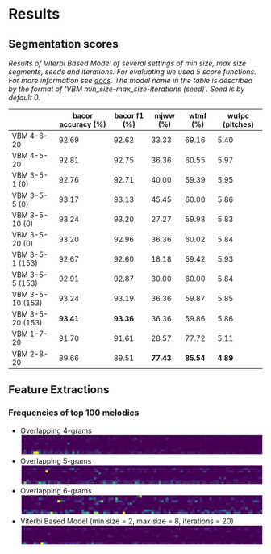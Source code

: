 # Results

## Segmentation scores

*Results of Viterbi Based Model of several settings of min size, max size segments, seeds and iterations. For evaluating we used 5 score functions. For more information see [docs](./README.md#score-functions). The model name in the table is described by the format of 'VBM min_size-max_size-iterations (seed)'. Seed is by default 0.*

|                  | **bacor accuracy (%)** | **bacor f1 (%)** | **mjww (%)** | **wtmf (%)** | **wufpc (pitches)** |
|------------------|------------------------|------------------|--------------|--------------|---------------------|
| VBM 4-6-20       | 92.69                  | 92.62            | 33.33        | 69.16        | 5.40                |
| VBM 4-5-20       | 92.81                  | 92.75            | 36.36        | 60.55        | 5.97                |
| VBM 3-5-1 (0)    | 92.76                  | 92.71            | 40.00        | 59.39        | 5.95                |
| VBM 3-5-5 (0)    | 93.17                  | 93.13            | 45.45        | 60.00        | 5.86                |
| VBM 3-5-10 (0)   | 93.24                  | 93.20            | 27.27        | 59.98        | 5.83                |
| VBM 3-5-20 (0)   | 93.20                  | 92.96            | 36.36        | 60.02        | 5.84                |
| VBM 3-5-1 (153)  | 92.67                  | 92.60            | 18.18        | 59.42        | 5.93                |
| VBM 3-5-5 (153)  | 92.91                  | 92.87            | 30.00        | 60.00        | 5.84                |
| VBM 3-5-10 (153) | 93.24                  | 93.19            | 36.36        | 59.87        | 5.85                |
| VBM 3-5-20 (153) | **93.41**              | **93.36**        | 36.36        | 59.86        | 5.86                |
| VBM 1-7-20       | 91.70                  | 91.61            | 28.57        | 77.72        | 5.11                |
| VBM 2-8-20       | 89.66                  | 89.51            | **77.43**    | **85.54**    | **4.89**            |


## Feature Extractions

### Frequencies of top 100 melodies

- Overlapping 4-grams
    ![top 4grams frequencies](./data_analysis/melody_mode_frequencies/4grams.png)
- Overlapping 5-grams
    ![top 5grams frequencies](./data_analysis/melody_mode_frequencies/5grams.png)
- Overlapping 6-grams
    ![top 6grams frequencies](./data_analysis/melody_mode_frequencies/6grams.png)
- Viterbi Based Model (min size = 2, max size = 8, iterations = 20)
    ![top VBM frequencies](./data_analysis/melody_mode_frequencies/vbm.png)